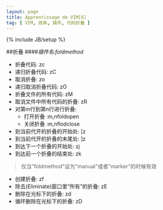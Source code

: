 ```yaml
---
layout: page
title: Apprentissage de VIM[6]
tag: [ VIM, 效率, 插件, 代码折叠 ]
---
```

{% include JB/setup %}


##折叠
####*插件名:foldmethod*

- 折叠代码: zc  
- 递归折叠代码: zC  
- 取消折叠: zo  
- 递归取消折叠代码: zO  
- 折叠文件的所有代码: zM  
- 取消文件中所有代码的折叠: zR  
- 对第m行到第n行进行折叠:  
    - 打开折叠 :m,nfoldopen  
    - 关闭折叠 :m,nflodclose  
- 到当前代开的折叠的开始处: [z  
- 到当前代开的折叠的末尾处: ]z  
- 到达下一个折叠的开始处: zj  
- 到达前一个折叠的结束处: zk  

> 仅当"foldmethod"设为"manual"或者"marker"的时候有效

- 创建折叠: zf  
- 除去(Eliminate)窗口里“所有”的折叠: zE  
- 删除在光标下的折叠: zd  
- 循环删除在光标下的折叠: zD  

